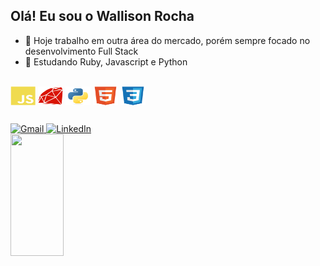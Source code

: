 ## Olá! Eu sou o Wallison Rocha

- 🔭 Hoje trabalho em outra área do mercado, porém sempre focado no desenvolvimento Full Stack
- 🌱 Estudando Ruby, Javascript e Python

<div style="display: inline_block"><br>
  <img align="center" alt="Wallison-Js" height="30" width="40" src="https://raw.githubusercontent.com/devicons/devicon/master/icons/javascript/javascript-plain.svg">
  <img align="center" alt="Wallison-Ruby" height="30" width="40" src="https://raw.githubusercontent.com/devicons/devicon/master/icons/ruby/ruby-plain.svg">
  <img align="center" alt="Wallison-Python" height="30" width="40" src="https://raw.githubusercontent.com/devicons/devicon/master/icons/python/python-original.svg">
  <img align="center" alt="Wallison-HTML" height="30" width="40" src="https://raw.githubusercontent.com/devicons/devicon/master/icons/html5/html5-original.svg">
  <img align="center" alt="Wallison-CSS" height="30" width="40" src="https://raw.githubusercontent.com/devicons/devicon/master/icons/css3/css3-original.svg">
</div>

  ##

 <div> 
  <a href="mailto:wallisonrocha99@gmail.com" target="_blank" rel="noopener noreferrer">
    <img src="https://img.shields.io/badge/Gmail-D14836?style=for-the-badge&logo=gmail&logoColor=white" alt="Gmail">
  </a>

  <a href="https://www.linkedin.com/in/wallisonrocha96/" target="_blank" rel="noopener noreferrer">
    <img src="https://img.shields.io/badge/-LinkedIn-%230077B5?style=for-the-badge&logo=linkedin&logoColor=white" alt="LinkedIn">
  </a>
</div>

<div align="left">
  <img width="41%" height="195px" src="https://github-readme-stats.vercel.app/api/top-langs/?username=WallisonR&layout=compact&hide_border=true&title_color=fb6f92&text_color=ffffff&bg_color=0d1117" />
 </div>

